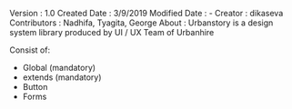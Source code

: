 
Version         : 1.0
Created Date    : 3/9/2019
Modified Date   : -
Creator         : dikaseva
Contributors    : Nadhifa, Tyagita, George
About           : Urbanstory is a design system library produced by UI / UX Team of Urbanhire

Consist of:
- Global (mandatory)
- extends (mandatory)
- Button
- Forms
